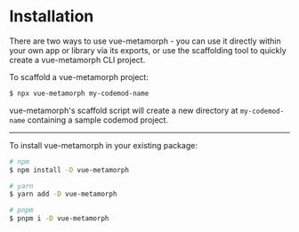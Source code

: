 # Installation

There are two ways to use vue-metamorph - you can use it directly within your own app or library via its exports, or use the scaffolding tool to quickly create a vue-metamorph CLI project.

To scaffold a vue-metamorph project:

```bash
$ npx vue-metamorph my-codemod-name
```

vue-metamorph's scaffold script will create a new directory at `my-codemod-name` containing a sample codemod project.

---


To install vue-metamorph in your existing package:

```bash
# npm
$ npm install -D vue-metamorph

# yarn
$ yarn add -D vue-metamorph

# pnpm
$ pnpm i -D vue-metamorph
```
